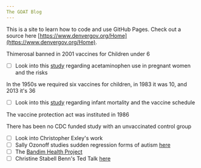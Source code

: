 ```yaml
---
The GOAT Blog
---
```

This is a site to learn how to code and use GitHub Pages. Check out a source here [https://www.denvergov.org/Home](https://www.denvergov.org/Home).

Thimerosal banned in 2001 vaccines for Children under 6
- [ ] Look into this [study](https://watermark.silverchair.com/dyw115.pdf?token=AQECAHi208BE49Ooan9kkhW_Ercy7Dm3ZL_9Cf3qfKAc485ysgAAA0swggNHBgkqhkiG9w0BBwagggM4MIIDNAIBADCCAy0GCSqGSIb3DQEHATAeBglghkgBZQMEAS4wEQQMPsCHPvq0aDbQdXiSAgEQgIIC_hh7j3-i1vZAqgmewJuuXvQLNgKS-usVeUhVkLBcLMoVQpaUmu5ChK_n60ZT2H8KxwFXVyBMEwiu2vXbmrv1heBfTX8HE5jHF4clMFnShovDneWEz9Rk3ws9cuYKHWc3Z4KJtM-uRQTWHGnc51pXq00uddO8C6XQp4lTq7PtOos-sOM5AI60g2eGxzFEkcwdC06x1zR-SzTXwBmUlZfLbxY_ysZLj0fcHFqmP3Su1a20OdY8BXuwyvVuktKPUwaOYsli1HMzbwm9s7vS36XloGXGar5MUpw2osze9eaQyU0akHMQw96PfJFiwq0Z4Zv1JdcsG7dcdXhZDsWuarvbdPKSBjIhIZVelYCoTjlS7m6NZoDD_7fT8BhgVSl8kvB5BbEjZ-9UTDkh7B_6S5ovIWn-eZ38KBJzF2x66Zyva6waD0og1ael2vTUfc8B2RDG-ML5ADvQs56-upBiLM65s1TxCmaQFX-S2tv8w7_Uelo0U2aohs0hVSUi1xJNzkGMDKwbnVCTTAhpHHI646i7q5AgRSGH9iMNAnTAWqhdtl_UyVFUC8ef4gOUZ9e4oT0PxqBXRmwf5Y_MKBmmYVBk3m85MkfrDweWfkUfFvu63P50xlU8yj4okgj0aADrtbyrCg2z2cSdptatZHTYHNIFgovkiN65y9OAD5BAtRETd4bL9bg6h2g7mUR4tLjZ9d5kLLLz8JoxpJcg6FUYXnk2nFS_4X4sW5jFKqYgrMP1qjpBinEU6lqvpgdGkpmiEQLMOSvC6ZU9YJclLjhinU21nlgY9wIyhaGWbbvlFpRj5h1SxG7QWURanPtfStveR1xU) regarding acetaminophen use in pregnant women and the risks

In the 1950s we required six vaccines for children, in 1983 it was 10, and 2013 it's 36

- [ ] Look into this [study](https://journals.sagepub.com/doi/10.1177/0960327111407644) regarding infant mortality and the vaccine schedule

The vaccine protection act was instituted in 1986

There has been no CDC funded study with an unvaccinated control group

- [ ] Look into Christopher Exley's work
- [ ] Sally Ozonoff studies sudden regression forms of autism [here](https://onlinelibrary.wiley.com/doi/10.1002/aur.1943)
- [ ] The [Bandim Health Project](https://www.bandim.org/)
- [ ] Christine Stabell Benn's Ted Talk [here](https://www.youtube.com/watch?v=_d8PNlXHJ48&t=2s)
